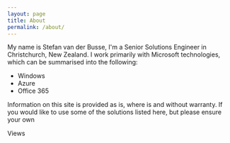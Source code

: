 ```yaml
---
layout: page
title: About
permalink: /about/
---
```


My name is Stefan van der Busse, I'm a Senior Solutions Engineer in Christchurch, New Zealand.
I work primarily with Microsoft technologies, which can be summarised into the following:
* Windows
* Azure
* Office 365

Information on this site is provided as is, where is and without warranty. If you would like to use some of the solutions listed here, but please ensure your own

Views

